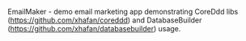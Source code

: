EmailMaker - demo email marketing app demonstrating CoreDdd libs (https://github.com/xhafan/coreddd) and DatabaseBuilder (https://github.com/xhafan/databasebuilder) usage.